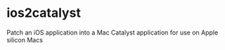 # ios2catalyst
Patch an iOS application into a Mac Catalyst application for use on Apple silicon Macs
